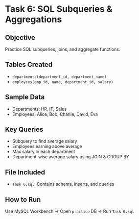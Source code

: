 
# Task 6: SQL Subqueries & Aggregations

## Objective
Practice SQL subqueries, joins, and aggregate functions.

## Tables Created
- `departments(department_id, department_name)`
- `employees(emp_id, name, department_id, salary)`

## Sample Data
- Departments: HR, IT, Sales
- Employees: Alice, Bob, Charlie, David, Eva

## Key Queries
- Subquery to find average salary
- Employees earning above average
- Max salary in each department
- Department-wise average salary using JOIN & GROUP BY

## File Included
- `Task 6.sql`: Contains schema, inserts, and queries

## How to Run
Use MySQL Workbench → Open `practice` DB → Run `Task 6.sql`

